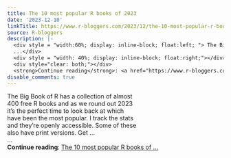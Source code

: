 ```yaml
---
title: The 10 most popular R books of 2023
date: '2023-12-10'
linkTitle: https://www.r-bloggers.com/2023/12/the-10-most-popular-r-books-of-2023/
source: R-bloggers
description: |-
  <div style = "width:60%; display: inline-block; float:left; "> The Big Book of R has a collection of almost 400 free R books and as we round out 2023 it’s the perfect time to look back at which have been the most popular. I track the stats and they’re openly accessible. Some of these also have print versions. Get …<br />
  ...</div>
  <div style = "width: 40%; display: inline-block; float:right;"></div>
  <div style="clear: both;"></div>
  <strong>Continue reading</strong>: <a href="https://www.r-bloggers.com/2023/12/the-10-most-popular-r-books-of-2023/">The 10 most popular R books of ...
disable_comments: true
---
```

<div style = "width:60%; display: inline-block; float:left; "> The Big Book of R has a collection of almost 400 free R books and as we round out 2023 it’s the perfect time to look back at which have been the most popular. I track the stats and they’re openly accessible. Some of these also have print versions. Get …<br />
...</div>
<div style = "width: 40%; display: inline-block; float:right;"></div>
<div style="clear: both;"></div>
<strong>Continue reading</strong>: <a href="https://www.r-bloggers.com/2023/12/the-10-most-popular-r-books-of-2023/">The 10 most popular R books of ...